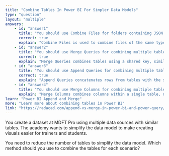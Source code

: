 ```yaml
---
title: "Combine Tables In Power BI For Simpler Data Models"
type: "question"
layout: "multiple"
answers:
    - id: "answer1"
      title: "You should use Combine Files for folders containing JSON documents with the same structure."
      correct: true
      explain: "Combine Files is used to combine files of the same type and structure in a folder into a single table."
    - id: "answer2"
      title: "You should use Merge Queries for combining multiple tables with a common key between them."
      correct: true
      explain: "Merge Queries combines tables using a shared key, similar to a SQL JOIN."
    - id: "answer3"
      title: "You should use Append Queries for combining multiple tables with the same columns containing data for each month"
      correct: true
      explain: "Append Queries concatenates rows from tables with the same structure into a single table."
    - id: "answer4"
      title: "You should use Merge Columns for combining multiple tables with different columns"
      explain: "Merge Columns combines columns within a single table, not tables with different columns."
learn: "Power BI Append and Merge"
more: "Learn more about combining tables in Power BI"
link: "https://radacad.com/append-vs-merge-in-power-bi-and-power-query/"
---
```

You create a dataset at MDFT Pro using multiple data sources with similar tables. The academy wants to simplify the data model to make creating visuals easier for trainers and students.

You need to reduce the number of tables to simplify the data model. Which method should you use to combine the tables for each scenario?
